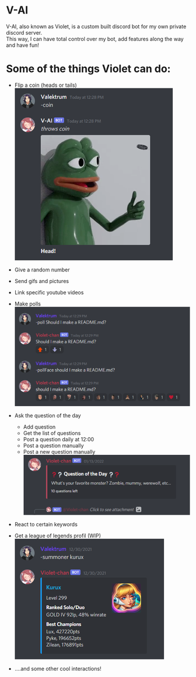 # V-AI

V-AI, also known as Violet, is a custom built discord bot for my own private discord server.  
This way, I can have total control over my bot, add features along the way and have fun!

# Some of the things Violet can do:

- Flip a coin (heads or tails)  
  ![Flipping a coin](./Images/coin.png "Flip a coin")
- Give a random number
- Send gifs and pictures
- Link specific youtube videos
- Make polls  
  ![Making polls](./Images/poll.png "Making polls")
- Ask the question of the day

  - Add question
  - Get the list of questions
  - Post a question daily at 12:00
  - Post a question manually
  - Post a new question manually  
    ![QOTD](./Images/qotd.png "QOTD")

- React to certain keywords
- Get a league of legends profil (WIP)  
  ![Get a league of legends profil](./Images/summoner.png "Get a league of legends profil")
- ....and some other cool interactions!
